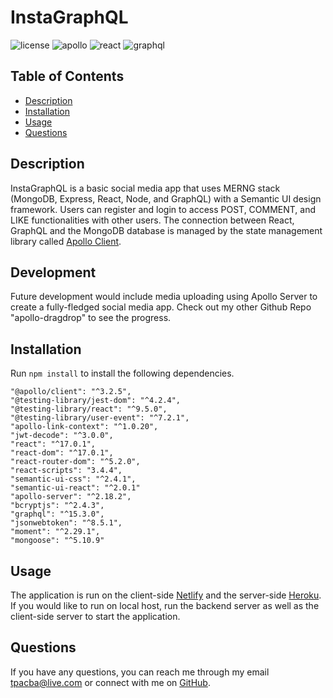 # InstaGraphQL

![license](https://img.shields.io/badge/license-ISC-red.svg)
![apollo](https://img.shields.io/badge/apollo-3.2.5-blue.svg)
![react](https://img.shields.io/badge/react-17.0.1-green.svg)
![graphql](https://img.shields.io/badge/graphql-2.18.1-violet.svg)

## Table of Contents

* [Description](#description)
* [Installation](#installation)
* [Usage](#usage)
* [Questions](#questions)

## Description

InstaGraphQL is a basic social media app that uses MERNG stack (MongoDB, Express, React, Node, and GraphQL) with a Semantic UI design framework. Users can register and login to access POST, COMMENT, and LIKE functionalities with other users. The connection between React, GraphQL and the MongoDB database is managed by the state management library called [Apollo Client](https://www.apollographql.com/docs/react/). 

## Development
Future development would include media uploading using Apollo Server to create a fully-fledged social media app. Check out my other Github Repo "apollo-dragdrop" to see the progress.

## Installation

Run `npm install` to install the following dependencies.

    "@apollo/client": "^3.2.5",
    "@testing-library/jest-dom": "^4.2.4",
    "@testing-library/react": "^9.5.0",
    "@testing-library/user-event": "^7.2.1",
    "apollo-link-context": "^1.0.20",
    "jwt-decode": "^3.0.0",
    "react": "^17.0.1",
    "react-dom": "^17.0.1",
    "react-router-dom": "^5.2.0",
    "react-scripts": "3.4.4",
    "semantic-ui-css": "^2.4.1",
    "semantic-ui-react": "^2.0.1"
    "apollo-server": "^2.18.2",
    "bcryptjs": "^2.4.3",
    "graphql": "^15.3.0",
    "jsonwebtoken": "^8.5.1",
    "moment": "^2.29.1",
    "mongoose": "^5.10.9"

## Usage

The application is run on the client-side [Netlify](https://stupefied-minsky-c51eac.netlify.app/) and the server-side [Heroku](https://radiant-harbor-72798.herokuapp.com/). If you would like to run on local host, run the backend server as well as the client-side server to start the application.

## Questions

If you have any questions, you can reach me through my email tpacba@live.com or connect with me on [GitHub](https://github.com/tpacba).

